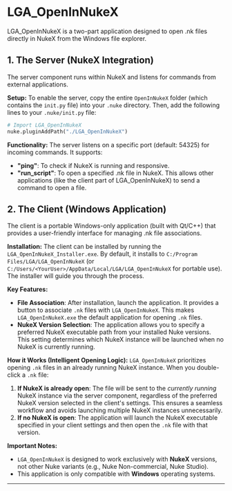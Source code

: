 # LGA_OpenInNukeX

LGA_OpenInNukeX is a two-part application designed to open .nk files directly in NukeX from the Windows file explorer.

## 1. The Server (NukeX Integration)

The server component runs within NukeX and listens for commands from external applications.

**Setup:**
To enable the server, copy the entire `OpenInNukeX` folder (which contains the `init.py` file) into your `.nuke` directory. Then, add the following lines to your `.nuke/init.py` file:

```python
# Import LGA_OpenInNukeX
nuke.pluginAddPath("./LGA_OpenInNukeX")
```

**Functionality:**
The server listens on a specific port (default: 54325) for incoming commands. It supports:
*   **"ping"**: To check if NukeX is running and responsive.
*   **"run_script"**: To open a specified .nk file in NukeX. This allows other applications (like the client part of LGA_OpenInNukeX) to send a command to open a file.

## 2. The Client (Windows Application)

The client is a portable Windows-only application (built with Qt/C++) that provides a user-friendly interface for managing .nk file associations.

**Installation:**
The client can be installed by running the `LGA_OpenInNukeX_Installer.exe`. By default, it installs to `C:/Program Files/LGA/LGA_OpenInNukeX` (or `C:/Users/<YourUser>/AppData/Local/LGA/LGA_OpenInNukeX` for portable use). The installer will guide you through the process.

**Key Features:**
*   **File Association**: After installation, launch the application. It provides a button to associate `.nk` files with `LGA_OpenInNukeX`. This makes `LGA_OpenInNukeX.exe` the default application for opening `.nk` files.
*   **NukeX Version Selection**: The application allows you to specify a preferred NukeX executable path from your installed Nuke versions. This setting determines which NukeX instance will be launched when no NukeX is currently running.

**How it Works (Intelligent Opening Logic):**
`LGA_OpenInNukeX` prioritizes opening `.nk` files in an already running NukeX instance. When you double-click a `.nk` file:
1.  **If NukeX is already open**: The file will be sent to the *currently running* NukeX instance via the server component, regardless of the preferred NukeX version selected in the client's settings. This ensures a seamless workflow and avoids launching multiple NukeX instances unnecessarily.
2.  **If no NukeX is open**: The application will launch the NukeX executable specified in your client settings and then open the `.nk` file with that version.

**Important Notes:**
*   `LGA_OpenInNukeX` is designed to work exclusively with **NukeX** versions, not other Nuke variants (e.g., Nuke Non-commercial, Nuke Studio).
*   This application is only compatible with **Windows** operating systems.

---
